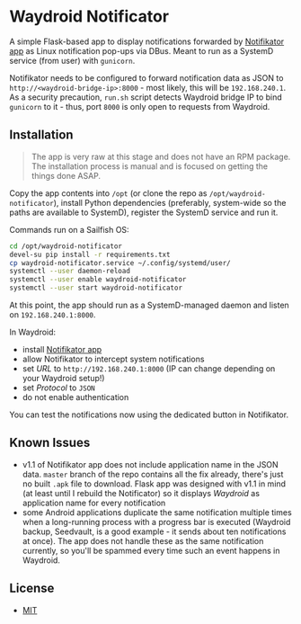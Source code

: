 # Waydroid Notificator

A simple Flask-based app to display notifications forwarded by [Notifikator app](https://github.com/koro666/notifikator) as Linux notification pop-ups via DBus. Meant to run as a SystemD service (from user) with `gunicorn`.

Notifikator needs to be configured to forward notification data as JSON to `http://<waydroid-bridge-ip>:8000` - most likely, this will be `192.168.240.1`. As a security precaution, `run.sh` script detects Waydroid bridge IP to bind `gunicorn` to it - thus, port `8000` is only open to requests from Waydroid.

## Installation

> The app is very raw at this stage and does not have an RPM package. The installation process is manual and is focused on getting the things done ASAP.

Copy the app contents into `/opt` (or clone the repo as `/opt/waydroid-notificator`), install Python dependencies (preferably, system-wide so the paths are available to SystemD), register the SystemD service and run it.

Commands run on a Sailfish OS:

```bash
cd /opt/waydroid-notificator
devel-su pip install -r requirements.txt
cp waydroid-notificator.service ~/.config/systemd/user/
systemctl --user daemon-reload
systemctl --user enable waydroid-notificator
systemctl --user start waydroid-notificator
```

At this point, the app should run as a SystemD-managed daemon and listen on `192.168.240.1:8000`.

In Waydroid:
* install [Notifikator app](https://github.com/koro666/notifikator/releases)
* allow Notifikator to intercept system notifications
* set _URL_ to `http://192.168.240.1:8000` (IP can change depending on your Waydroid setup!)
* set _Protocol_ to `JSON`
* do not enable authentication

You can test the notifications now using the dedicated button in Notifikator.

## Known Issues

* v1.1 of Notifikator app does not include application name in the JSON data. `master` branch of the repo contains all the fix already, there's just no built `.apk` file to download. Flask app was designed with v1.1 in mind (at least until I rebuild the Notificator) so it displays _Waydroid_ as application name for every notification
* some Android applications duplicate the same notification multiple times when a long-running process with a progress bar is executed (Waydroid backup, Seedvault, is a good example - it sends about ten notifications at once). The app does not handle these as the same notification currently, so you'll be spammed every time such an event happens in Waydroid.

## License

* [MIT](./LICENSE)
